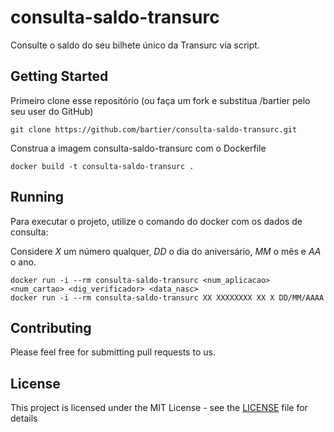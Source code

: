 # consulta-saldo-transurc

Consulte o saldo do seu bilhete único da Transurc via script.

## Getting Started

Primeiro clone esse repositório (ou faça um fork e substitua /bartier pelo seu user do GitHub)

```
git clone https://github.com/bartier/consulta-saldo-transurc.git
```

Construa a imagem consulta-saldo-transurc com o Dockerfile

```
docker build -t consulta-saldo-transurc .
```

## Running

Para executar o projeto, utilize o comando do docker com os dados de consulta:

Considere *X* um número qualquer, *DD* o dia do aniversário, *MM* o mês e *AA* o ano.

```
docker run -i --rm consulta-saldo-transurc <num_aplicacao> <num_cartao> <dig_verificador> <data_nasc>
docker run -i --rm consulta-saldo-transurc XX XXXXXXXX XX X DD/MM/AAAA
```


## Contributing

Please feel free for submitting pull requests to us.

## License

This project is licensed under the MIT License - see the [LICENSE](LICENSE) file for details
